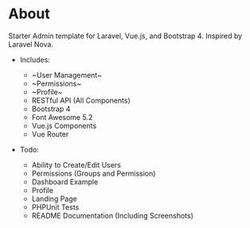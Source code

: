 # About
Starter Admin template for Laravel, Vue.js, and Bootstrap 4. Inspired by Laravel Nova.

* Includes:
    * ~User Management~
    * ~Permissions~
    * ~Profile~
    * RESTful API (All Components)
    * Bootstrap 4
    * Font Awesome 5.2
    * Vue.js Components
    * Vue Router

* Todo:
    * Ability to Create/Edit Users
    * Permissions (Groups and Permission)
    * Dashboard Example
    * Profile 
    * Landing Page
    * PHPUnit Tests
    * README Documentation (Including Screenshots)
